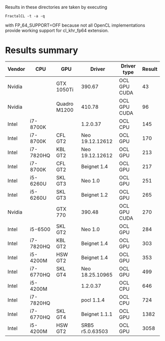 Results in these directories are taken by executing
```
FractalCL -t -a -q
```
with FP_64_SUPPORT=OFF because not all OpenCL implementations provide working support for cl_khr_fp64 extension.

# Results summary

| Vendor | CPU       | GPU         | Driver          | Driver type | Result | 
| ------ | --------- | ----------- | --------------- | ----------- | ------ |
| Nvidia |           | GTX 1050Ti  | 390.67          | OCL GPU CUDA| 43     |
| Nvidia |           | Quadro M1200| 410.78          | OCL GPU CUDA| 96     |
| Intel  | i7-8700K  |             | 1.2.0.37        | OCL CPU     | 145    |
| Intel  | i7-8700K  | CFL GT2     | Neo 19.12.12612 | OCL GPU     | 170    |
| Intel  | i7-7820HQ | KBL GT2     | Neo 19.12.12612 | OCL GPU     | 213    |
| Intel  | i7-8700K  | CFL GT2     | Beignet 1.4     | OCL GPU     | 217    |
| Intel  | i5-6260U  | SKL GT3     | Neo 1.0         | OCL GPU     | 251    |
| Intel  | i5-6260U  | SKL GT3     | Beignet 1.2     | OCL GPU     | 265    |
| Nvidia |           | GTX 770     | 390.48          | OCL GPU CUDA| 270    |
| Intel  | i5-6500   | SKL GT2     | Neo 1.0         | OCL GPU     | 284    |
| Intel  | i7-7820HQ | KBL GT2     | Beignet 1.4     | OCL GPU     | 303    |
| Intel  | i5-4200M  | HSW GT2     | Beignet 1.4     | OCL GPU     | 353    |
| Intel  | i7-6770HQ | SKL GT4     | Neo 18.25.10965 | OCL GPU     | 499    |
| Intel  | i5-4200M  |             | 1.2.0.37        | OCL CPU     | 646    |
| Intel  | i7-7820HQ |             | pocl 1.1.4      | OCL CPU     | 724    |
| Intel  | i7-6770HQ | SKL GT4     | Beignet 1.1.1   | OCL GPU     | 1382   |
| Intel  | i5-4200M  | HSW GT2     | SRB5 r5.0.63503 | OCL GPU     | 3058   |
